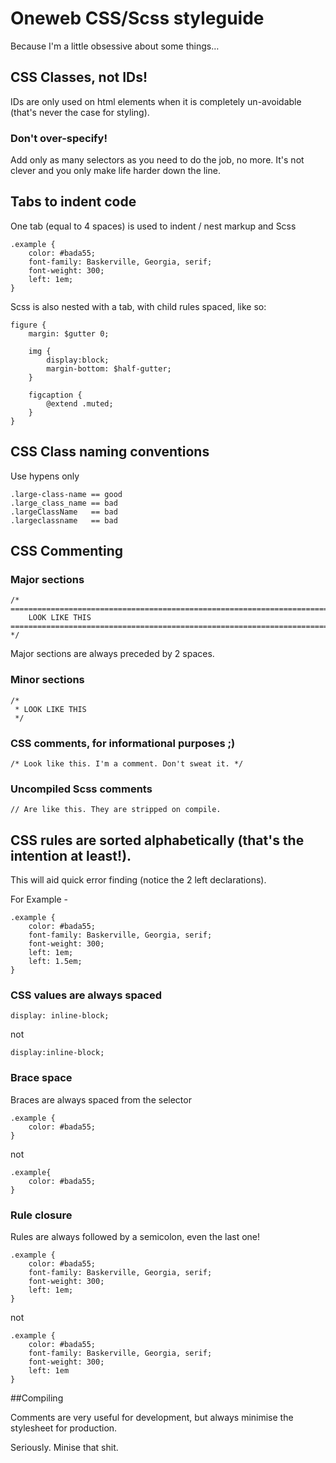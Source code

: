 # Oneweb CSS/Scss styleguide

Because I'm a little obsessive about some things…

## CSS Classes, not IDs!

IDs are only used on html elements when it is completely un-avoidable (that's never the case for styling).

### Don't over-specify!

Add only as many selectors as you need to do the job, no more. It's not clever and you only make life harder down the line.

## Tabs to indent code

One tab (equal to 4 spaces) is used to indent / nest markup and Scss

	.example {
		color: #bada55;
		font-family: Baskerville, Georgia, serif;
		font-weight: 300;
		left: 1em;
	}

Scss is also nested with a tab, with child rules spaced, like so:

	figure {
		margin: $gutter 0;

		img {
			display:block;
			margin-bottom: $half-gutter;
		}

		figcaption {
			@extend .muted;
		}
	}

## CSS Class naming conventions

Use hypens only

	.large-class-name == good
	.large_class_name == bad
	.largeClassName   == bad
	.largeclassname   == bad

## CSS Commenting

### Major sections

	/* ==========================================================================
    	LOOK LIKE THIS
	========================================================================== */

Major sections are always preceded by 2 spaces.

### Minor sections

	/*
 	 * LOOK LIKE THIS
 	 */

### CSS comments, for informational purposes ;)

	/* Look like this. I'm a comment. Don't sweat it. */

### Uncompiled Scss comments

	// Are like this. They are stripped on compile.

## CSS rules are sorted alphabetically (that's the intention at least!).

This will aid quick error finding (notice the 2 left declarations).

For Example -

	.example {
		color: #bada55;
		font-family: Baskerville, Georgia, serif;
		font-weight: 300;
		left: 1em;
		left: 1.5em;
	}

### CSS values are always spaced

	display: inline-block;

not

	display:inline-block;

### Brace space

Braces are always spaced from the selector

	.example {
		color: #bada55;
	}

not

	.example{
		color: #bada55;
	}

### Rule closure

Rules are always followed by a semicolon, even the last one!

	.example {
		color: #bada55;
		font-family: Baskerville, Georgia, serif;
		font-weight: 300;
		left: 1em;
	}

not

	.example {
		color: #bada55;
		font-family: Baskerville, Georgia, serif;
		font-weight: 300;
		left: 1em
	}

##Compiling

Comments are very useful for development, but always minimise the stylesheet for production.

Seriously. Minise that shit.
